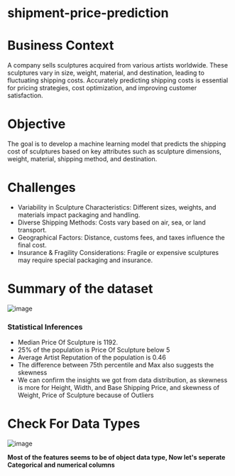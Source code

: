 # shipment-price-prediction           

# Business Context
A company sells sculptures acquired from various artists worldwide. These sculptures vary in size, weight, material, and destination, leading to fluctuating shipping costs. Accurately predicting shipping costs is essential for pricing strategies, cost optimization, and improving customer satisfaction.
# Objective
The goal is to develop a machine learning model that predicts the shipping cost of sculptures based on key attributes such as sculpture dimensions, weight, material, shipping method, and destination.

# Challenges
  * Variability in Sculpture Characteristics: Different sizes, weights, and materials impact packaging and handling.
  * Diverse Shipping Methods: Costs vary based on air, sea, or land transport.
  * Geographical Factors: Distance, customs fees, and taxes influence the final cost.
  * Insurance & Fragility Considerations: Fragile or expensive sculptures may require special packaging and insurance.

# Summary of the dataset
![image](https://github.com/user-attachments/assets/bf626fff-52d5-460b-b177-7536aba2ef92)

### Statistical Inferences
  * Median Price Of Sculpture is 1192.
  * 25% of the population is Price Of Sculpture below 5
  * Average Artist Reputation of the population is 0.46
  * The difference between 75th percentile and Max also suggests the skewness 
  * We can confirm the insights we got from data distribution, as skewness is more for Height, Width, and Base Shipping Price, and skewness of Weight, Price of Sculpture because of Outliers

# Check For Data Types
![image](https://github.com/user-attachments/assets/936dd38d-449e-4f71-a2c9-9e5b182484c0)

**Most of the features seems to be of object data type, Now let's seperate Categorical and numerical columns**

